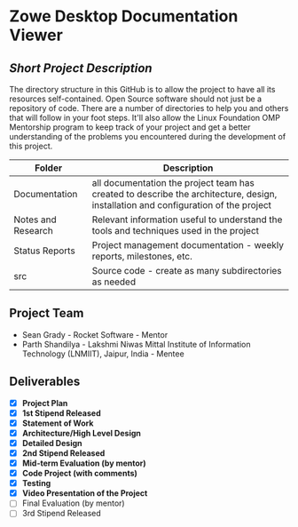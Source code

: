 # Zowe Desktop Documentation Viewer

## *Short Project Description*

The directory structure in this GitHub is to allow the project to have all its resources self-contained.
Open Source software should not just be a repository of code.  There are a number of directories to help you and others that will
follow in your foot steps.  It'll also allow the Linux Foundation OMP Mentorship program to keep track of your project and get
a better understanding of the problems you encountered during the development of this project.

| Folder | Description |
|---|---|
| Documentation |  all documentation the project team has created to describe the architecture, design, installation and configuration of the project |
| Notes and Research | Relevant information useful to understand the tools and techniques used in the project |
| Status Reports | Project management documentation - weekly reports, milestones, etc. |
| src | Source code - create as many subdirectories as needed |

## Project Team

- Sean Grady - Rocket Software - Mentor
- Parth Shandilya - Lakshmi Niwas Mittal Institute of Information Technology (LNMIIT), Jaipur, India - Mentee

## Deliverables

- [X] **Project Plan**
- [X] **1st Stipend Released**
- [X] **Statement of Work**
- [X] **Architecture/High Level Design**
- [X] **Detailed Design**
- [X] **2nd Stipend Released**
- [X] **Mid-term Evaluation (by mentor)**
- [X] **Code Project (with comments)**
- [X] **Testing**
- [X] **Video Presentation of the Project**
- [ ] Final Evaluation (by mentor)
- [ ] 3rd Stipend Released
